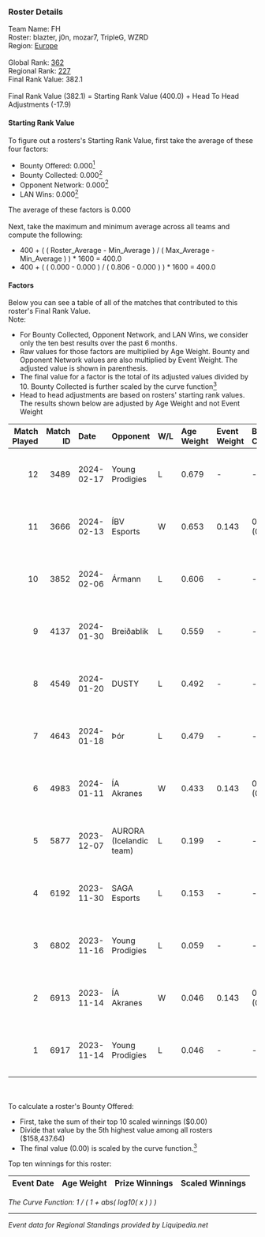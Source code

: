 ### Roster Details<br />
Team Name: FH<br />
Roster: blazter, j0n, mozar7, TripleG, WZRD<br />
Region: [Europe]( ../standings_europe.md)<br />
<br />
Global Rank: [362](../standings_global.md)<br />
Regional Rank: [227]( ../standings_europe.md)<br />
Final Rank Value:  382.1<br />
<br />
Final Rank Value (382.1) = Starting Rank Value (400.0) + Head To Head Adjustments (-17.9)<br />

#### Starting Rank Value<br />
To figure out a rosters's Starting Rank Value, first take the average of these four factors:<br />
- Bounty Offered: 0.000[<sup>1</sup>](#table2)
- Bounty Collected: 0.000[<sup>2</sup>](#table1)
- Opponent Network: 0.000[<sup>2</sup>](#table1)
- LAN Wins: 0.000[<sup>2</sup>](#table1)

The average of these factors is 0.000<br />
<br />
Next, take the maximum and minimum average across all teams and compute the following:<br />
- 400 + ( ( Roster_Average - Min_Average ) / ( Max_Average - Min_Average ) ) * 1600 = 400.0
- 400 + ( ( 0.000 - 0.000 ) / ( 0.806 - 0.000 ) ) * 1600 = 400.0


#### Factors<br />
Below you can see a table of all of the matches that contributed to this roster's Final Rank Value.<br />
Note:<br />

- For Bounty Collected, Opponent Network, and LAN Wins, we consider only the ten best results over the past 6 months.
- Raw values for those factors are multiplied by Age Weight. Bounty and Opponent Network values are also multiplied by Event Weight. The adjusted value is shown in parenthesis.
- The final value for a factor is the total of its adjusted values divided by 10. Bounty Collected is further scaled by the curve function[<sup>3</sup>](#curveFunction)
- Head to head adjustments are based on rosters' starting rank values. The results shown below are adjusted by Age Weight and not Event Weight
<span id="table1"></span><br />


| Match Played | Match ID | Date       | Opponent                | W/L | Age Weight | Event Weight | Bounty Collected | Opponent Network | LAN Wins  | H2H Adj. | Roster                              |
| -: | -: | :- | :- | :- | :- | :- | :- | :- | :- | -: | :- |
|           12 |     3489 | 2024-02-17 | Young Prodigies         | L   | 0.679      | -            | -                | -                | -         |   -10.29 | blazter, j0n, mozar7, TripleG, WZRD |
|           11 |     3666 | 2024-02-13 | ÍBV Esports             | W   | 0.653      | 0.143        | 0.000 (0.000)    | 0.000 (0.000)    | 0 (0.000) |     9.82 | blazter, j0n, mozar7, TripleG, WZRD |
|           10 |     3852 | 2024-02-06 | Ármann                  | L   | 0.606      | -            | -                | -                | -         |    -6.17 | blazter, j0n, mozar7, TripleG, WZRD |
|            9 |     4137 | 2024-01-30 | Breiðablik              | L   | 0.559      | -            | -                | -                | -         |    -6.12 | blazter, j0n, mozar7, TripleG, WZRD |
|            8 |     4549 | 2024-01-20 | DUSTY                   | L   | 0.492      | -            | -                | -                | -         |    -1.59 | blazter, j0n, mozar7, TripleG, WZRD |
|            7 |     4643 | 2024-01-18 | Þór                     | L   | 0.479      | -            | -                | -                | -         |    -5.22 | blazter, j0n, mozar7, TripleG, WZRD |
|            6 |     4983 | 2024-01-11 | ÍA Akranes              | W   | 0.433      | 0.143        | 0.000 (0.000)    | 0.005 (0.000)    | 0 (0.000) |     6.87 | blazter, j0n, mozar7, TripleG, WZRD |
|            5 |     5877 | 2023-12-07 | AURORA (Icelandic team) | L   | 0.199      | -            | -                | -                | -         |    -3.14 | blazter, j0n, mozar7, TripleG, WZRD |
|            4 |     6192 | 2023-11-30 | SAGA Esports            | L   | 0.153      | -            | -                | -                | -         |    -1.14 | blazter, j0n, mozar7, TripleG, WZRD |
|            3 |     6802 | 2023-11-16 | Young Prodigies         | L   | 0.059      | -            | -                | -                | -         |    -0.93 | blazter, mozar7, pabo, VCTR, WZRD   |
|            2 |     6913 | 2023-11-14 | ÍA Akranes              | W   | 0.046      | 0.143        | 0.000 (0.000)    | 0.000 (0.000)    | 0 (0.000) |     0.72 | blazter, mozar7, pabo, VCTR, WZRD   |
|            1 |     6917 | 2023-11-14 | Young Prodigies         | L   | 0.046      | -            | -                | -                | -         |    -0.72 | blazter, mozar7, pabo, VCTR, WZRD   |

<br />
<span id="table2"></span><br />
To calculate a roster's Bounty Offered:<br />

- First, take the sum of their top 10 scaled winnings ($0.00)
- Divide that value by the 5th highest value among all rosters ($158,437.64)
- The final value (0.00) is scaled by the curve function.[<sup>3</sup>](#curveFunction)

Top ten winnings for this roster:<br />

| Event Date | Age Weight | Prize Winnings | Scaled Winnings |
| :- | -: | :- | :- |


<span id="curveFunction"></span>_The Curve Function: 1 / ( 1 + abs( log10( x ) ) )_<br />

---
_Event data for Regional Standings provided by Liquipedia.net_<br />
